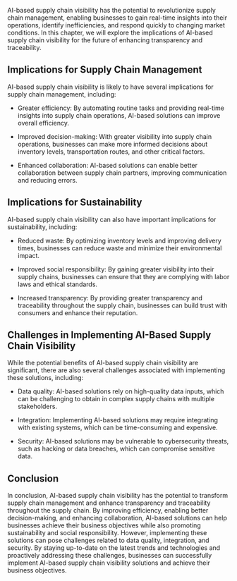 
AI-based supply chain visibility has the potential to revolutionize supply chain management, enabling businesses to gain real-time insights into their operations, identify inefficiencies, and respond quickly to changing market conditions. In this chapter, we will explore the implications of AI-based supply chain visibility for the future of enhancing transparency and traceability.

Implications for Supply Chain Management
----------------------------------------

AI-based supply chain visibility is likely to have several implications for supply chain management, including:

* Greater efficiency: By automating routine tasks and providing real-time insights into supply chain operations, AI-based solutions can improve overall efficiency.

* Improved decision-making: With greater visibility into supply chain operations, businesses can make more informed decisions about inventory levels, transportation routes, and other critical factors.

* Enhanced collaboration: AI-based solutions can enable better collaboration between supply chain partners, improving communication and reducing errors.

Implications for Sustainability
-------------------------------

AI-based supply chain visibility can also have important implications for sustainability, including:

* Reduced waste: By optimizing inventory levels and improving delivery times, businesses can reduce waste and minimize their environmental impact.

* Improved social responsibility: By gaining greater visibility into their supply chains, businesses can ensure that they are complying with labor laws and ethical standards.

* Increased transparency: By providing greater transparency and traceability throughout the supply chain, businesses can build trust with consumers and enhance their reputation.

Challenges in Implementing AI-Based Supply Chain Visibility
-----------------------------------------------------------

While the potential benefits of AI-based supply chain visibility are significant, there are also several challenges associated with implementing these solutions, including:

* Data quality: AI-based solutions rely on high-quality data inputs, which can be challenging to obtain in complex supply chains with multiple stakeholders.

* Integration: Implementing AI-based solutions may require integrating with existing systems, which can be time-consuming and expensive.

* Security: AI-based solutions may be vulnerable to cybersecurity threats, such as hacking or data breaches, which can compromise sensitive data.

Conclusion
----------

In conclusion, AI-based supply chain visibility has the potential to transform supply chain management and enhance transparency and traceability throughout the supply chain. By improving efficiency, enabling better decision-making, and enhancing collaboration, AI-based solutions can help businesses achieve their business objectives while also promoting sustainability and social responsibility. However, implementing these solutions can pose challenges related to data quality, integration, and security. By staying up-to-date on the latest trends and technologies and proactively addressing these challenges, businesses can successfully implement AI-based supply chain visibility solutions and achieve their business objectives.

